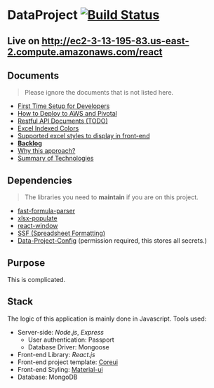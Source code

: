 # DataProject  [![Build Status](https://travis-ci.com/LesterLyu/MOHLTC-DataProject.svg?branch=dev-lester)](https://travis-ci.com/LesterLyu/MOHLTC-DataProject)
## Live on http://ec2-3-13-195-83.us-east-2.compute.amazonaws.com/react

## Documents
> Please ignore the documents that is not listed here.
- [First Time Setup for Developers](documents/setup.md)
- [How to Deploy to AWS and Pivotal](documents/deployment.md)
- [Restful API Documents (TODO)](documents/API)
- [Excel Indexed Colors](https://github.com/ClosedXML/ClosedXML/wiki/Excel-Indexed-Colors)
- [Supported excel styles to display in front-end](documents/excel-display.md)
- [**Backlog**](documents/backlog.md)
- [Why this approach?](documents/Generic%20Data%20Project.pdf)
- [Summary of Technologies](documents/Summary%20of%20Technology.pdf)

## Dependencies
> The libraries you need to **maintain** if you are on this project.
- [fast-formula-parser](https://github.com/LesterLyu/fast-formula-parser)
- [xlsx-populate](https://github.com/LesterLyu/xlsx-populate)
- [react-window](https://github.com/LesterLyu/react-window)
- [SSF (Spreadsheet Formatting)](https://github.com/LesterLyu/fast-formula-parser/blob/master/ssf/ssf.js)
- [Data-Project-Config](https://github.com/LesterLyu/Data-Project-Config) (permission required, this stores all secrets.)
## Purpose
This is complicated.

## Stack
The logic of this application is mainly done in Javascript. Tools used:
- Server-side: *Node.js*, *Express*
  - User authentication: Passport
  - Database Driver: Mongoose
- Front-end Library: *React.js*
- Front-end project template: [Coreui](https://github.com/coreui/coreui-react)
- Front-end Styling: [Material-ui](https://github.com/mui-org/material-ui)
- Database: MongoDB
